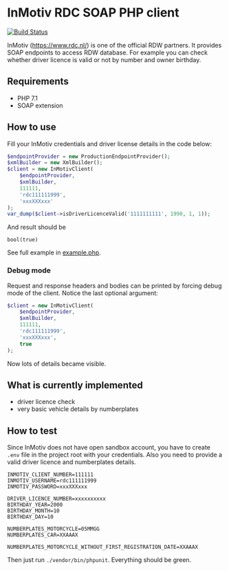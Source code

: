 # InMotiv RDC SOAP PHP client

[![Build Status](https://travis-ci.org/caseycs/inmotiv-sdk-php.svg?branch=master)](https://travis-ci.org/caseycs/inmotiv-sdk-php)

InMotiv (https://www.rdc.nl/) is one of the official RDW partners. It provides SOAP endpoints to access RDW database.
For example you can check whether driver licence is valid or not by number and owner birthday. 

## Requirements

* PHP 7.1
* SOAP extension

## How to use

Fill your InMotiv credentials and driver license details in the code below: 

```php
$endpointProvider = new ProductionEndpointProvider();
$xmlBuilder = new XmlBuilder();
$client = new InMotivClient(
    $endpointProvider,
    $xmlBuilder,
    111111,
    'rdc111111999',
    'xxxXXXxxx'
);
var_dump($client->isDriverLicenceValid('1111111111', 1990, 1, 1));
```

And result should be

```
bool(true)
```

See full example in [example.php](example.php).

### Debug mode

Request and response headers and bodies can be printed by forcing debug mode of the client.
Notice the last optional argument:

```php
$client = new InMotivClient(
    $endpointProvider,
    $xmlBuilder,
    111111,
    'rdc111111999',
    'xxxXXXxxx',
    true
);
```

Now lots of details became visible.

## What is currently implemented

* driver licence check
* very basic vehicle details by numberplates

## How to test

Since InMotiv does not have open sandbox account, you have to create `.env` file in the project root with
your credentials. Also you need to provide a valid driver licence and numberplates details.

```
INMOTIV_CLIENT_NUMBER=111111
INMOTIV_USERNAME=rdc111111999
INMOTIV_PASSWORD=xxxXXXxxx

DRIVER_LICENCE_NUMBER=xxxxxxxxxx
BIRTHDAY_YEAR=2000
BIRTHDAY_MONTH=10
BIRTHDAY_DAY=10

NUMBERPLATES_MOTORCYCLE=05MMGG
NUMBERPLATES_CAR=XXAAAX

NUMBERPLATES_MOTORCYCLE_WITHOUT_FIRST_REGISTRATION_DATE=XXAAAX
```

Then just run `./vendor/bin/phpunit`. Everything should be green.
